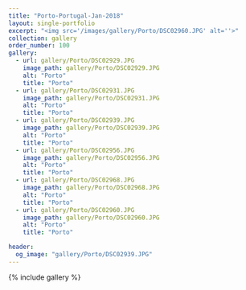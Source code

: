 ```yaml
---
title: "Porto-Portugal-Jan-2018"
layout: single-portfolio
excerpt: "<img src='/images/gallery/Porto/DSC02960.JPG' alt=''>"
collection: gallery
order_number: 100
gallery:
  - url: gallery/Porto/DSC02929.JPG
    image_path: gallery/Porto/DSC02929.JPG
    alt: "Porto"
    title: "Porto"
  - url: gallery/Porto/DSC02931.JPG
    image_path: gallery/Porto/DSC02931.JPG
    alt: "Porto"
    title: "Porto"
  - url: gallery/Porto/DSC02939.JPG
    image_path: gallery/Porto/DSC02939.JPG
    alt: "Porto"
    title: "Porto"
  - url: gallery/Porto/DSC02956.JPG
    image_path: gallery/Porto/DSC02956.JPG
    alt: "Porto"
    title: "Porto"
  - url: gallery/Porto/DSC02968.JPG
    image_path: gallery/Porto/DSC02968.JPG
    alt: "Porto"
    title: "Porto"
  - url: gallery/Porto/DSC02960.JPG
    image_path: gallery/Porto/DSC02960.JPG
    alt: "Porto"
    title: "Porto"        

header:
  og_image: "gallery/Porto/DSC02939.JPG"
---
```

{% include gallery %}
